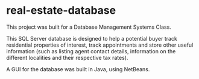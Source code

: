 # real-estate-database

This project was built for a Database Management Systems Class.

This SQL Server database is designed to help a potential buyer track residential properties of interest, track appointments and store other useful information (such as listing agent contact details, information on the different localities and their respective tax rates). 

A GUI for the database was built in Java, using NetBeans.
